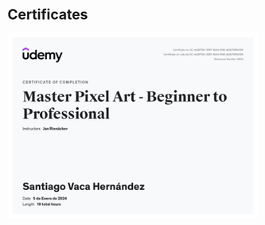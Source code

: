 # Certificates

![Master Pixel Art - Beginner to Professional](/Certificates/PDFs/MasterPixelArt-BeginnerToProfessionalCertificate.jpg)
